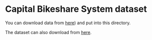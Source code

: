 # Capital Bikeshare System dataset

You can download data from [here](https://drive.google.com/drive/folders/1eDuwTWb06eM1QLbVUJk5bti4kO99VzYo?usp=drive_link)) and put into this directory.

The dataset can also download from [here](https://capitalbikeshare.com/system-data).

